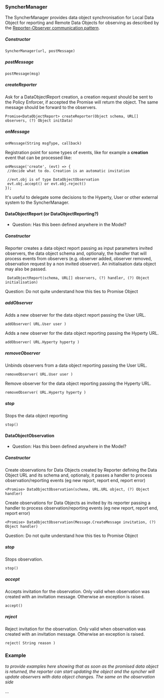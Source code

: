 ### SyncherManager

The SyncherManager provides data object synchronisation for Local Data Object for reporting and Remote Data Objects for observing as described  by the [Reporter-Observer communication pattern](https://github.com/reTHINK-project/core-framework/blob/master/docs/specs/runtime/dynamic-view/basics/create-sync-data-object.md). 

##### Constructor
```
SyncherManager(url, postMessage)
```
##### postMessage
```
postMessage(msg)
```

##### createReporter
Ask for a DataObjectReport creation, a creation request should be sent to the Policy Enforcer, if accepted the Promise will return the object. The same message should be forward to the observers.
```
Promise<DataObjectReport> createReporter(Object schema, URL[] observers, (?) Object initData)
```

##### onMessage
```
onMessage(String msgType, callback)
```
Registration point for some types of events, like for example a **creation** event that can be processed like:
```
onMessage('create', (evt) => {
 //decide what to do. Creation is an automatic invitation
 
 //evt.obj is of type DataObjectObservation
 evt.obj.accept() or evt.obj.reject()
});
```
It's useful to delegate some decisions to the Hyperty, User or other external system to the SyncherManager.

#### DataObjectReport (or DataObjectReporting?)
- Question: Has this been defined anywhere in the Model? 

##### Constructor
Reporter creates a data object report passing as input parameters invited observers, the data object schema and, optionaly, the handler that will process events from observers (e.g. observer added, observer removed, observation request by a non invited observer). An initialisation data object may also be passed.

```
 DataObjectReport(schema, URL[] observers, (?) handler, (?) Object initialisation)
```
Question: Do not quite understand how this ties to Promise Object

##### addObserver

Adds a new observer for the data object report passing the User URL.

```
addObserver( URL.User user )
```

Adds a new observer for the data object reporting passing the Hyperty URL.

```
addObserver( URL.Hyperty hyperty )
```

##### removeObserver

Unbinds observers from a data object reporting passing the User URL. 

```
removeObserver( URL.User user )
```

Remove observer for the data object reporting passing the Hyperty URL.

```
removeObserver( URL.Hyperty hyperty )
```

##### stop

Stops the data object reporting

```
stop()
```

#### DataObjectObservation
- Question: Has this been defined anywhere in the Model?  


##### Constructor

Create observations for Data Objects created by Reporter defining the Data Object URL and its schema and, optionaly, it passes a handler to process observation/reporting events (eg new report, report end, report error)

```
<Promise> DataObjectObservation(schema, URL.URL object, (?) Object handler)
```

Create observations for Data Objects as invited by its reporter passing a handler to process observation/reporting events (eg new report, report end, report error)

```
<Promise> DataObjectObservation(Message.CreateMessage invitation, (?) Object handler)
```

Question: Do not quite understand how this ties to Promise Object

##### stop

Stops observation.

```
stop()
```

##### accept

Accepts invitation for the observation. Only valid when observation was created with an invitation message. Otherwise an exception is raised.

```
accept()
```

##### reject

Reject invitation for the observation. Only valid when observation was created with an invitation message. Otherwise an exception is raised.

```
reject( String reason )
```

### Example

*to provide examples here showing that as soon as the promised data object is returned, the reporter can start updating the object and the syncher will update observers with data object changes. The same on the observation side*

...

